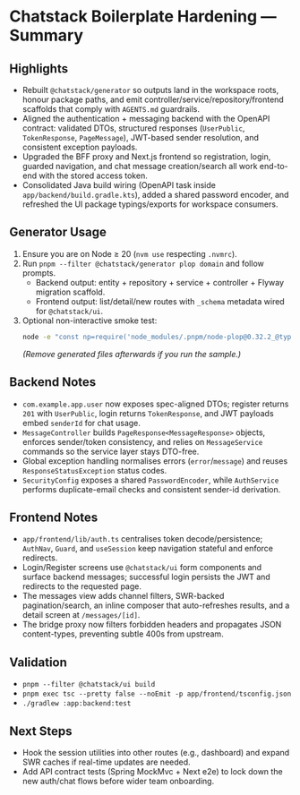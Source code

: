 # Chatstack Boilerplate Hardening — Summary

## Highlights
- Rebuilt `@chatstack/generator` so outputs land in the workspace roots, honour package paths, and emit controller/service/repository/frontend scaffolds that comply with `AGENTS.md` guardrails.
- Aligned the authentication + messaging backend with the OpenAPI contract: validated DTOs, structured responses (`UserPublic`, `TokenResponse`, `PageMessage`), JWT-based sender resolution, and consistent exception payloads.
- Upgraded the BFF proxy and Next.js frontend so registration, login, guarded navigation, and chat message creation/search all work end-to-end with the stored access token.
- Consolidated Java build wiring (OpenAPI task inside `app/backend/build.gradle.kts`), added a shared password encoder, and refreshed the UI package typings/exports for workspace consumers.

## Generator Usage
1. Ensure you are on Node ≥ 20 (`nvm use` respecting `.nvmrc`).
2. Run `pnpm --filter @chatstack/generator plop domain` and follow prompts.
   - Backend output: entity + repository + service + controller + Flyway migration scaffold.
   - Frontend output: list/detail/new routes with `_schema` metadata wired for `@chatstack/ui`.
3. Optional non-interactive smoke test:
   ```bash
   node -e "const np=require('node_modules/.pnpm/node-plop@0.32.2_@types+node@24.5.2/node_modules/node-plop/src/index.js').default; (async () => { const plop = await np('./packages/generator/plopfile.cjs'); const g = plop.getGenerator('domain'); await g.runActions({ name: 'Sample', package: 'com.example.app.sample', fields: 'title:string' }); })();"
   ```
   *(Remove generated files afterwards if you run the sample.)*

## Backend Notes
- `com.example.app.user` now exposes spec-aligned DTOs; register returns `201` with `UserPublic`, login returns `TokenResponse`, and JWT payloads embed `senderId` for chat usage.
- `MessageController` builds `PageResponse<MessageResponse>` objects, enforces sender/token consistency, and relies on `MessageService` commands so the service layer stays DTO-free.
- Global exception handling normalises errors (`error`/`message`) and reuses `ResponseStatusException` status codes.
- `SecurityConfig` exposes a shared `PasswordEncoder`, while `AuthService` performs duplicate-email checks and consistent sender-id derivation.

## Frontend Notes
- `app/frontend/lib/auth.ts` centralises token decode/persistence; `AuthNav`, `Guard`, and `useSession` keep navigation stateful and enforce redirects.
- Login/Register screens use `@chatstack/ui` form components and surface backend messages; successful login persists the JWT and redirects to the requested page.
- The messages view adds channel filters, SWR-backed pagination/search, an inline composer that auto-refreshes results, and a detail screen at `/messages/[id]`.
- The bridge proxy now filters forbidden headers and propagates JSON content-types, preventing subtle 400s from upstream.

## Validation
- `pnpm --filter @chatstack/ui build`
- `pnpm exec tsc --pretty false --noEmit -p app/frontend/tsconfig.json`
- `./gradlew :app:backend:test`

## Next Steps
- Hook the session utilities into other routes (e.g., dashboard) and expand SWR caches if real-time updates are needed.
- Add API contract tests (Spring MockMvc + Next e2e) to lock down the new auth/chat flows before wider team onboarding.
